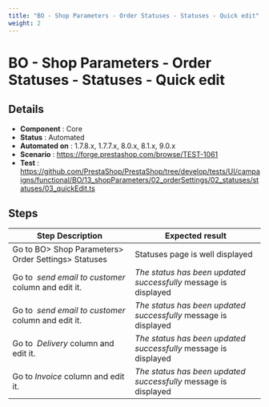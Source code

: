```yaml
---
title: "BO - Shop Parameters - Order Statuses - Statuses - Quick edit"
weight: 2
---
```


# BO - Shop Parameters - Order Statuses - Statuses - Quick edit
## Details
* **Component** : Core
* **Status** : Automated
* **Automated on** : 1.7.8.x, 1.7.7.x, 8.0.x, 8.1.x, 9.0.x
* **Scenario** : https://forge.prestashop.com/browse/TEST-1061
* **Test** : https://github.com/PrestaShop/PrestaShop/tree/develop/tests/UI/campaigns/functional/BO/13_shopParameters/02_orderSettings/02_statuses/statuses/03_quickEdit.ts

## Steps
| Step Description | Expected result |
| ----- | ----- |
| Go to BO> Shop Parameters> Order Settings> Statuses | Statuses page is well displayed |
| Go to  _send email to customer_ column and edit it. | _*The status has been updated successfully*_ message is displayed |
| Go to  _send email to customer_ column and edit it. | _*The status has been updated successfully*_ message is displayed |
| Go to  _Delivery_ column and edit it. | _*The status has been updated successfully*_ message is displayed |
| Go to _Invoice_ column and edit it. | _*The status has been updated successfully*_ message is displayed |
